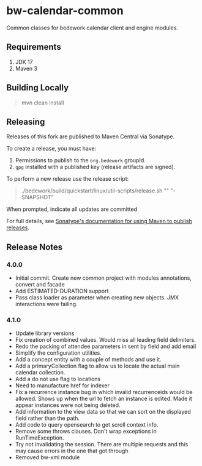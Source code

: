 # bw-calendar-common
Common classes for bedework calendar client and engine modules. 

## Requirements

1. JDK 17
2. Maven 3

## Building Locally

> mvn clean install

## Releasing

Releases of this fork are published to Maven Central via Sonatype.

To create a release, you must have:

1. Permissions to publish to the `org.bedework` groupId.
2. `gpg` installed with a published key (release artifacts are signed).

To perform a new release use the release script:

> ./bedework/build/quickstart/linux/util-scripts/release.sh <module-name> "<release-version>" "<new-version>-SNAPSHOT"

When prompted, indicate all updates are committed

For full details, see [Sonatype's documentation for using Maven to publish releases](http://central.sonatype.org/pages/apache-maven.html).

## Release Notes
### 4.0.0
* Initial commit. Create new common project with modules annotations, convert and facade
* Add ESTIMATED-DURATION support
* Pass class loader as parameter when creating new objects. JMX interactions were failing.

### 4.1.0
* Update library versions
* Fix creation of combined values. Would miss all leading field delimiters.
* Redo the packing of attendee parameters in sent by field and add email
* Simplify the configuration utilities.
* Add a concept entity with a couple of methods and use it.
* Add a primaryCollection flag to allow us to locate the actual main calendar collection.
* Add a do not use flag to locations
* Need to manufacture href for indexer
* Fix a recurrence instance bug in which invalid recurrenceids would be allowed.
  Shows up when the url to fetch an instance is edited. Made it appear instances were not being deleted.
* Add information to the view data so that we can sort on the displayed field rather than the path.
* Add code to query opensearch to get scroll context info.
* Remove some throws clauses. Don't wrap exceptions in RunTimeException.
* Try not invalidating the session. There are multiple requests and this may cause errors in the one that got through
* Removed bw-xml module
